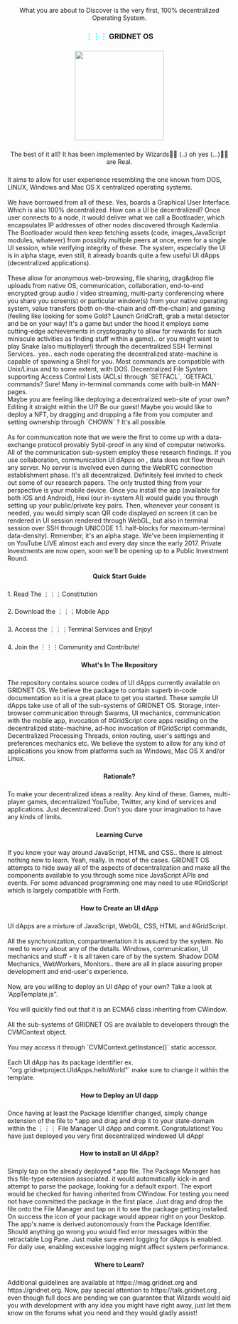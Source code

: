 
<p align="center">What you are about to Discover is the very first, 100% decentralized Operating System.</p>

###
<h3 align="center"><b><span style="color:cyan">⋮⋮⋮</span> GRIDNET OS</b></h3>

###

<div align="center">
  <img height="200" src="https://gridnet.org/logo.png"  />
</div>

###

<p align="center">The best of it all? It has been implemented by Wizards🧙🧙  (..) oh yes (...)🧙🧙 are Real.</p>

###

<p align="left">It aims to allow for user experience resembling the one known from DOS, LINUX, Windows and Mac OS X centralized operating systems.<br><br>We have borrowed from all of these. Yes,  boards a Graphical User Interface. Which is also 100% decentralized. How can a UI be decentralized? Once user connects to a node, it would deliver what we call a Bootloader, which encapsulates IP addresses of other nodes discovered through Kademlia. The Bootloader would then keep fetching assets (code, images,JavaScript modules, whatever) from possibly multiple peers at once, even for a single UI session, while verifying integrity of these. The system, especially the UI is in alpha stage, even still,  it already boards quite a few useful UI dApps (decentralized applications).<br><br> These allow for anonymous web-browsing, file sharing, drag&amp;drop file uploads from native OS, communication, collaboration, end-to-end encrypted group audio / video streaming, multi-party conferencing where you share you screen(s) or particular window(s) from your native operating system, value transfers (both on-the-chain and off-the-chain) and gaming (feeling like looking for some Gold? Launch GridCraft, grab a metal detector and be on your way! It's a game but under the hood it employs some cutting-edge achievements in cryptography to allow for rewards for such miniscule activities as finding stuff within a game).. or you might want to play Snake (also multiplayer!) through the decentralized SSH Terminal Services.. yes.. each node operating the decentralized state-machine is capable of spawning a Shell for you. Most commands are compatible with Unix/Linux and to some extent, with DOS. Decentralized File System supporting Access Control Lists (ACLs) through  `SETFACL`,  `GETFACL`  commands? Sure! Many in-terminal commands come with built-in MAN-pages.<br>				Maybe you are feeling like deploying a decentralized web-site of your own? Editing it straight within the UI? Be our guest! Maybe you would like to deploy a NFT, by dragging and dropping a file from you computer and setting ownership through `CHOWN` ? It's all possible. <br><br>As for communication note that we were the first to come up with a data-exchange protocol provably Sybil-proof in any kind of computer networks. All of the communication sub-system employ these research findings. If you use collaboration, communication UI dApps on  , data does not flow throuh any server. No server is involved even during the WebRTC connection establishment phase. It's all decentralized. Definitely feel invited to check out some of our research papers. The only trusted thing from your perspective is your mobile device. Once you install the app (available for both iOS and Android), Hexi (our in-system AI) would guide you through setting up your public/private key pairs. Then, whenever your consent is needed, you would simply scan QR code displayed on screen (it can be rendered in UI session rendered through WebGL, but also in terminal session over SSH through UNICODE 1.1. half-blocks for maximum-terminal data-density).	Remember, it's an alpha stage. We've been implementing it on YouTube LIVE almost each and every day since the early 2017. Private Investments are now open, soon we'll be opening up to a Public Investment Round.</p>

###

<p align="center"><b>Quick Start Guide</b></p>

###

<p align="left">1. Read The ⋮⋮⋮Constitution</p>

###

<p align="left">2. Download the ⋮⋮⋮Mobile App</p>

###

<p align="left">3. Access the ⋮⋮⋮Terminal Services and Enjoy!</p>

###

<p align="left">4. Join the ⋮⋮⋮Community and Contribute!</p>

###

<p align="center"><b>What's In The Repository</b></p>

###

<p align="left">The repository contains source codes of UI dApps currently available on GRIDNET OS. We believe the package to contain superb in-code documentation so it is a great place to get you started. These sample UI dApps take use of all of the sub-systems of GRIDNET OS. Storage, inter-browser communication through Swarms, UI mechanics, communication with the mobile app, invocation of #GridScript core apps residing on the decentralized state-machine, ad-hoc invocation of #GridScript commands, Decentralized Processing Threads, onion routing, user's settings and preferences mechanics etc. We believe the system to allow for any kind of applications you know from platforms such as Windows, Mac OS X and/or Linux.</p>

###

<p align="center"><b>Rationale?</b></p>

###

<p align="left">To make your decentralized ideas a reality. Any kind of these. Games,  multi-player games, decentralized YouTube, Twitter, any kind of services and applications. Just decentralized. Don't you dare your imagination to have any kinds of limits.</p>

###
###

<p align="center"><b>Learning Curve</b></p>

###

<p align="left">If you know your way around JavaScript, HTML and CSS.. there is almost nothing new to learn. Yeah, really. In most of the cases. GRIDNET OS attempts to hide away all of the aspects of decentralization and make all the components available to you through some nice JavaScript APIs and events. For some advanced programming one may need to use #GridScript which is  largely compatible with Forth.</p>

###

<p align="center"><b>How to Create an UI dApp</b></p>

###

<p align="left">UI dApps are a mixture of JavaScript, WebGL, CSS, HTML and #GridScript.<br><br>All the synchronization, compartmentation  it is assured by the system. No need to worry about any of the details. Windows, communication, UI mechanics and stuff - it is all taken care of by the system. Shadow DOM Mechanics, WebWorkers, Monitors.. there are all in place assuring proper development and end-user's experience. <br><br>Now, are you willing to deploy an UI dApp of your own? Take a look at 'AppTemplate.js". <br><br>You will quickly find out that it is an ECMA6 class inheriting from CWindow.<br><br>All the sub-systems of GRIDNET OS are available to developers through the CVMContext object.<br><br>You may access it through `CVMContext.getInstance()` static accessor.<br><br>Each UI dApp has its package identifier ex. `"org.gridnetproject.UIdApps.helloWorld"`  make sure to change it within the template.</p>

###

<p align="center"><b>How to Deploy an UI dapp</b></p>

###

<p align="left">Once having at least the Package Identifier changed, simply change extension of the file to *.app and drag and drop it to your state-domain within the ⋮⋮⋮ File Manager UI dApp and commit. Congratulations! You have just deployed you very first decentralized windowed UI dApp!</p>

###

<p align="center"><b>How to install an UI dApp?</b></p>

###

<p align="left">Simply tap on the already deployed *.app file. The Package Manager has this file-type extension associated. it would automatically kick-in and attempt to parse the package, looking for a default export. The export would be checked for having inherited from CWindow. For testing you need not have committed the package in the first place. Just drag and drop the file onto the File Manager and tap on it to see the package getting installed. On success the icon of your package would appear right on your Desktop. The app's name is derived autonomously from the Package Identifier. Should anything go wrong you would find error messages within the retractable Log Pane. Just make sure event logging for dApps is enabled. For daily use, enabling excessive logging might affect system performance.</p>

###

<p align="center"><b>Where to Learn?</b></p>

###

<p align="left">Additional guidelines are available at https://mag.gridnet.org and https://gridnet.org. Now, pay special attention to https://talk.gridnet.org , even though full docs are pending we can guarantee that Wizards would aid you with development with any idea you might have right away, just let them know on the forums what you need and they would gladly assist!</p>

###
